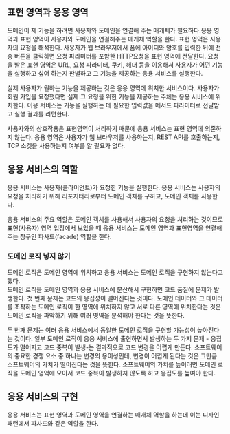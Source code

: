 ## 표현 영역과 응용 영역
도메인이 제 기능을 하려면 사용자와 도메인을 연결해 주는 매개체가 필요하다.응용 영역과 표현 영역이 사용자와 도메인을 연결해주는 매개체 역할을 한다.
표현 영역은 사용자의 요청을 해석한다. 사용자가 웹 브라우저에서 폼에 아이디와 암호를 입력한 뒤에 전송 버튼을 클릭하면 요청 파라미터를 포함한 HTTP요청을 표현 영역에 전달한다. 요청을 받은 표현 영역은 URL, 요청 파라미터, 쿠키, 헤더 등을 이용해서 사용자가 어떤 기능을 실행하고 싶어 하는지 판별하고 그 기능을 제공하는 응용 서비스를 실행한다.

실제 사용자가 원하는 기능을 제공하는 것은 응용 영역에 위치한 서비스이다. 사용자가 회원 가입을 요청했다면 실제 그 요청을 위한 기능을 제공하는 주체는 응용 서비스에 위치한다. 이용 서비스는 기능을 실행하는 데 필요한 입력값을 메서드 파라미터로 전달받고 실행 결과를 리턴한다.

사용자와의 상호작용은 표현영역이 처리하기 때문에 응용 서비스는 표현 영역에 의존하지 않는다. 응용 영역은 사용자가 웹 브라우저를 사용하는지, REST API를 호출하는지, TCP 소켓을 사용하는지 여부를 알 필요가 없다.


## 응용 서비스의 역할
응용 서비스는 사용자(클라이언트)가 요청한 기능을 실행한다. 응용 서비스는 사용자의 요청을 처리하기 위해 리포지터리로부터 도메인 객체를 구하고, 도메인 객체를 사용한다.

응용 서비스의 주요 역할은 도메인 객체를 사용해서 사용자의 요청을 처리하는 것이므로 표현(사용자) 영역 입장에서 보았을 때 응용 서비스는 도메인 영역과 표현영역을 연결해 주는 창구인 파사드(facade) 역할을 한다.

### 도메인 로직 넣지 않기
도메인 로직은 도메인 영역에 위치하고 응용 서비스는 도메인 로직을 구현하지 않는다고 했다.  
도메인 로직을 도메인 영역과 응용 서비스에 분산해서 구현하면 코드 품질에 문제가 발생한다. 첫 번째 문제는 코드의 응집성이 떨어진다는 것이다. 도메인 데이터와 그 데이터를 조작하는 도메인 로직이 한 영역에 위치하지 않고 서로 다른 영역에 위치한다는 것은 도메인 로직을 파악하기 위해 여러 영역을 분석해야 한다는 것을 뜻한다.

두 번째 문제는 여러 응용 서비스에서 동일한 도메인 로직을 구현할 가능성이 높아진다는 것이다.
일부 도메인 로직이 응용 서비스에 출현하면서 발생하는 두 가지 문제 - 응집도가 떨어지고 코드 중복이 발생-는 결과적으로 코드 변경을 어렵게 만든다. 소프트웨어의 중요한 경쟁 요소 중 하나는 변경의 용이성인데, 변경이 어렵게 된다는 것은 그만큼 소프트웨어의 가치가 떨어진다는 것을 뜻한다. 소프트웨어의 가치를 높이러면 도메인 로직을 도메인 영역에 모아서 코드 중복이 발생하지 않도록 하고 응집도를 높여야 한다.

## 응용 서비스의 구현
응용 서비스는 표현 영역과 도메인 영역을 연결하는 매개체 역할을 하는데 이는 디자인 패턴에서 파사드와 같은 역할을 한다.
